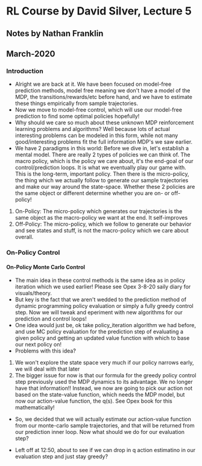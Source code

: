 # RL Course by David Silver, Lecture 5
## Notes by Nathan Franklin
## March-2020

### Introduction
- Alright we are back at it. We have been focused on model-free prediction methods, model free meaning
we don't have a model of the MDP, the transitions/rewards/etc before hand, and we have to estimate these things empirically from sample trajectories.
- Now we move to model-free control, which will use our model-free prediction to find some optimal policies hopefully!
- Why should we care so much about these unknown MDP reinforcement learning problems and algorithms?
Well because lots of actual interesting problems can be modeled in this form, while not many good/interesting
problems fit the full information MDP's we saw earlier.
- We have 2 paradigms in this world:
Before we dive in, let's establish a mental model. There are really 2 types of policies we can think of. The macro policy,
which is the policy we care about, it's the end-goal of our control/prediction loops. 
It is what we eventually play our game with. This is the long-term, important policy. 
Then there is the micro-policy, the thing which we actually follow to generate our sample trajectories and make our way around the state-space. 
Whether these 2 policies are the same object or different determine whether you are on- or off-policy!
1) On-Policy: The micro-policy which generates our trajectories is the same object as the macro-policy we want at the end. It self-improves
2) Off-Policy: The micro-policy, which we follow to generate our behavior and see states and stuff, is not the macro-policy which we care about overall.

### On-Policy Control

#### On-Policy Monte Carlo Control
- The main idea in these control methods is the same idea as in policy iteration which we used earlier! Please see Opex 3-8-20 saily diary for visuals/theory.
- But key is the fact that we aren't wedded to the prediction method of dynamic programming policy evaluation or simply a fully greedy control step.
Now we will tweak and eperiment with new algorithms for our prediction and control loops!
- One idea would just be, ok take policy_iteration algorithm we had before, and use MC policy evaluation for
the prediction step of evaluating a given policy and getting an updated value function with which to base our next policy on!
- Problems with this idea?
1) We won't explore the state space very much if our policy narrows early, we will deal with that later
2) The bigger issue for now is that our formula for the greedy policy control step previously used the MDP dynamics to its advantage. We no longer have that information!!
Instead, we now are going to pick our action not based on the state-value function, which needs the MDP model, but now our action-value function, the q(s).
See Opex book for this mathematically!
- So, we decided that we will actually estimate our action-value function from our monte-carlo sample trajectories,
and that will be returned from our prediction inner loop. Now what should we do for our evaluation step?

- Left off at 12:50, about to see if we can drop in q action estimatino in our evaluation step and just stay greedy?

